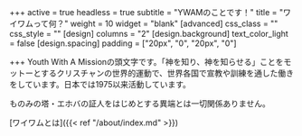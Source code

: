 +++
active = true
headless = true
subtitle = "YWAMのことです！"
title = "ワイワムって何？"
weight = 10
widget = "blank"
[advanced]
css_class = ""
css_style = ""
[design]
columns = "2"
[design.background]
text_color_light = false
[design.spacing]
padding = ["20px", "0", "20px", "0"]

+++
Youth With A Missionの頭文字です。「神を知り、神を知らせる」ことをモットーとするクリスチャンの世界的運動で、世界各国で宣教や訓練を通した働きをしています。日本では1975以来活動しています。

ものみの塔・エホバの証人をはじめとする異端とは一切関係ありません。

\[ワイワムとは\]({{< ref "/about/index.md" >}})